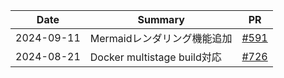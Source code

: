 | Date | Summary | PR |
|------|---------|-----|
| 2024-09-11 | Mermaidレンダリング機能追加 | [#591](https://github.com/falgon/roki-web/pull/591) |
| 2024-08-21 | Docker multistage build対応 | [#726](https://github.com/falgon/roki-web/pull/726) |
